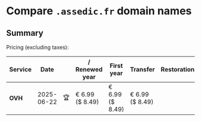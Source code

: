 # Compare `.assedic.fr` domain names

## Summary

Pricing (excluding taxes):

| Service | Date |  | / Renewed year | First year | Transfer | Restoration |
|--|--|--|--|--|--|--|
| **OVH** | 2025-06-22 | 🏆 | € 6.99<br>($ 8.49) | € 6.99<br>($ 8.49) | € 6.99<br>($ 8.49) |  |
